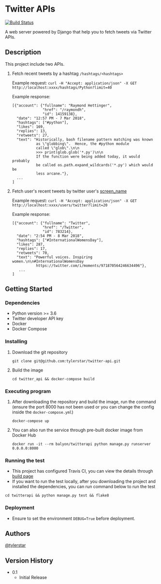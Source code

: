 # Twitter APIs
[![Build Status](https://travis-ci.com/tylerstar/twitter-api.svg?branch=master)](https://travis-ci.com/tylerstar/twitter-api)


A web server powered by Django that help you to fetch tweets via Twitter APIs.

## Description

This project include two APIs.

1. Fetch recent tweets by a hashtag `/hashtags/<hashtags>`
   
    Example request:
    ```curl -H "Accept: application/json" -X GET http://localhost:xxxx/hashtags/Python?limit=40```
    
    Example response:
    ```
    [{"account": {"fullname": "Raymond Hettinger",
                  "href": "/raymondh",
                  "id": 14159138},
      "date": "12:57 PM - 7 Mar 2018",
      "hashtags": ["#python"],
      "likes": 169,
      "replies": 13,
      "retweets": 27,
      "text": "Historically, bash filename pattern matching was known
               as \"globbing\".  Hence, the #python module
               called \"glob\".\n\n
               >>> print(glob.glob('*.py')\n\n
               If the function were being added today, it would probably
               be called os.path.expand_wildcards('*.py') which would be
               less arcane."},
      ...
    ]
    ```
   
2. Fetch user's recent tweets by twitter user's [screen_name](https://developer.twitter.com/en/docs/twitter-api/v1/data-dictionary/overview/user-object#:~:text=In%20case%20of%20Retweets%20and,using%20the%20id%20or%20screen_name%20.)

    Example request:
    ```curl -H "Accept: application/json" -X GET http://localhost:xxxx/users/twitter?limit=20```

    Example response:
    ```
    [{"account": {"fullname": "Twitter",
                  "href": "/Twitter",
                  "id": 783214},
      "date": "2:54 PM - 8 Mar 2018",
      "hashtags": ["#InternationalWomensDay"],
      "likes": 287,
      "replies": 17,
      "retweets": 70,
      "text": "Powerful voices. Inspiring women.\n\n#InternationalWomensDay
               https://twitter.com/i/moments/971870564246634496"},
       ...
    ] 
    ```

## Getting Started

### Dependencies

* Python version >= 3.6
* Twitter developer API key
* Docker
* Docker Compose

### Installing

1. Download the git repository
   
   ```git clone git@github.com:tylerstar/twitter-api.git```
   
2. Build the image
   
   ```cd twitter_api && docker-compose build```

### Executing program

1. After downloading the repository and build the image, run the command 
(ensure the port 8000 has not been used or you can change the config inside the `docker-compose.yml`)

   ```docker-compose up```
   
2. You can also run the service through pre-built docker image from Docker Hub

   ```docker run -it --rm balyon/twitterapi python manage.py runserver 0.0.0.0:8000```
   
### Running the test

* This project has configured Travis CI, you can view the details through [build page](https://travis-ci.com/github/tylerstar/twitter-api)
* If you want to run the test locally, after you downloading the project and installed the dependencies, 
you can run command below to run the test

```cd twitterapi && python manage.py test && flake8```
   
### Deployment

* Ensure to set the environment `DEBUG=True` before deployment.

## Authors

[@tylerstar](https://github.com/tylerstar)

## Version History

* 0.1
    * Initial Release
